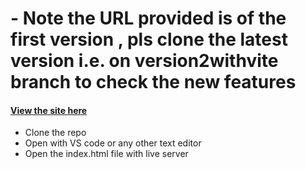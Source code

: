 # - Note the URL provided is of the first version , pls clone the latest version i.e. on version2withvite branch to check the new features
#### [View the site here](https://dare-marvel.github.io/Journey_Planner/)

* Clone the repo 
* Open with VS code or any other text editor
* Open the index.html file with live server
